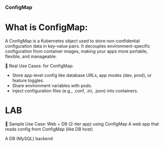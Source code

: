 ### ConfigMap

# What is ConfigMap:

A ConfigMap is a Kubernetes object used to store non-confidential configuration data in key-value pairs. It decouples environment-specific configuration from container images, making your apps more portable, flexible, and manageable.



🔧 Real Use Cases: for ConfigMap:
- Store app-level config like database URLs, app modes (dev, prod), or feature toggles.
- Share environment variables with pods.
- Inject configuration files (e.g., .conf, .ini, .json) into containers.


# LAB
🧪 Sample Use Case: Web + DB (2-tier app) using ConfigMap
A web app that reads config from ConfigMap (like DB host)

A DB (MySQL) backend

